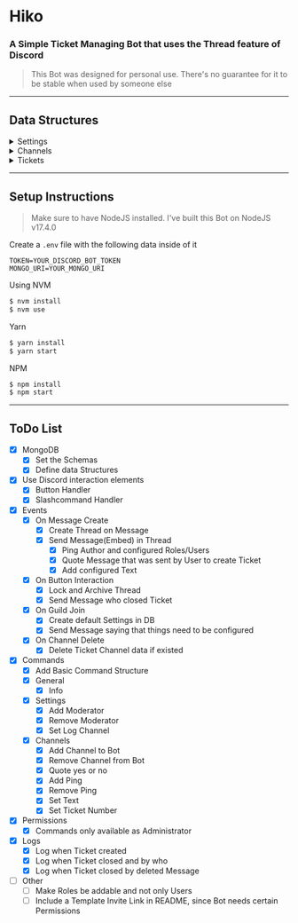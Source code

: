 # Hiko

### A Simple Ticket Managing Bot that uses the Thread feature of Discord

> This Bot was designed for personal use. There's no guarantee for it to be stable when used by someone else

---

## Data Structures

<details>
    <summary>Settings</summary>

    ┌──────────┬─────────────────┬────────────────┐
    │  Guild   │  Moderators     │  LogChannelId  |
    ├──────────┼─────────────────┼────────────────┤
    │  String  │  Array<String>  │  String        |
    └──────────┴─────────────────┴────────────────┘

</details>

<details>
    <summary>Channels</summary>

    ┌──────────┬───────────┬──────────┬───────────┬─────────────────┬──────────┐
    │  Guild   │  Channel  │  Number  │  Quote    │  Pings          │  Text    │
    ├──────────┼───────────┼──────────┼───────────┼─────────────────┼──────────┤
    │  String  │  String   │  Number  │  Boolean  │  Array<String>  │  String  │
    └──────────┴───────────┴──────────┴───────────┴─────────────────┴──────────┘

</details>

<details>
    <summary>Tickets</summary>

    ┌──────────┬──────────┬───────────┬──────────┬───────────┬───────────┬─────────────┬────────────┐
    │  Guild   │  Ticket  │  Channel  │  Number  │  Message  │  Creator  │  CreatedAt  │  ClosedAt  │
    ├──────────┼──────────┼───────────┼──────────┼───────────┼───────────┼─────────────┼────────────┤
    │  String  │  String  │  String   │  Number  │  String   │  String   │  Number     │  Number    │
    └──────────┴──────────┴───────────┴──────────┴───────────┴───────────┴─────────────┴────────────┘

</details>

---

## Setup Instructions

> Make sure to have NodeJS installed. I've built this Bot on NodeJS v17.4.0

Create a `.env` file with the following data inside of it

```env
TOKEN=YOUR_DISCORD_BOT_TOKEN
MONGO_URI=YOUR_MONGO_URI
```

Using NVM

```bash
$ nvm install
$ nvm use
```

Yarn

```bash
$ yarn install
$ yarn start
```

NPM

```bash
$ npm install
$ npm start
```

---

## ToDo List

-   [x] MongoDB
    -   [x] Set the Schemas
    -   [x] Define data Structures
-   [x] Use Discord interaction elements
    -   [x] Button Handler
    -   [x] Slashcommand Handler
-   [x] Events
    -   [x] On Message Create
        -   [x] Create Thread on Message
        -   [x] Send Message(Embed) in Thread
            -   [x] Ping Author and configured Roles/Users
            -   [x] Quote Message that was sent by User to create Ticket
            -   [x] Add configured Text
    -   [x] On Button Interaction
        -   [x] Lock and Archive Thread
        -   [x] Send Message who closed Ticket
    -   [x] On Guild Join
        -   [x] Create default Settings in DB
        -   [x] Send Message saying that things need to be configured
    -   [x] On Channel Delete
        -   [x] Delete Ticket Channel data if existed
-   [x] Commands
    -   [x] Add Basic Command Structure
    -   [x] General
        -   [x] Info
    -   [x] Settings
        -   [x] Add Moderator
        -   [x] Remove Moderator
        -   [x] Set Log Channel
    -   [x] Channels
        -   [x] Add Channel to Bot
        -   [x] Remove Channel from Bot
        -   [x] Quote yes or no
        -   [x] Add Ping
        -   [x] Remove Ping
        -   [x] Set Text
        -   [x] Set Ticket Number
-   [x] Permissions
    -   [x] Commands only available as Administrator
-   [x] Logs
    -   [x] Log when Ticket created
    -   [x] Log when Ticket closed and by who
    -   [x] Log when Ticket closed by deleted Message
-   [ ] Other
    -   [ ] Make Roles be addable and not only Users
    -   [ ] Include a Template Invite Link in README, since Bot needs certain Permissions
